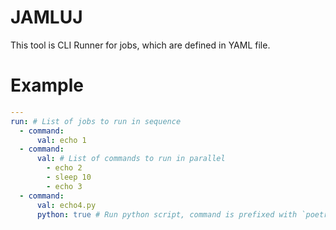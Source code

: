 # JAMLUJ

This tool is CLI Runner for jobs, which are defined in YAML file.

# Example

```yaml
---
run: # List of jobs to run in sequence
  - command:
      val: echo 1
  - command:
      val: # List of commands to run in parallel
        - echo 2
        - sleep 10
        - echo 3
  - command:
      val: echo4.py 
      python: true # Run python script, command is prefixed with `poetry run python`
```
